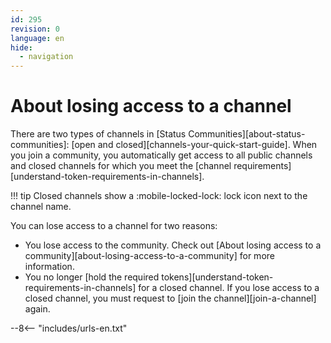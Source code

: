 ```yaml
---
id: 295
revision: 0
language: en
hide:
  - navigation
---
```


# About losing access to a channel

There are two types of channels in [Status Communities][about-status-communities]: [open and closed][channels-your-quick-start-guide]. When you join a community, you automatically get access to all public channels and closed channels for which you meet the [channel requirements][understand-token-requirements-in-channels].

!!! tip
    Closed channels show a :mobile-locked-lock: lock icon next to the channel name.

You can lose access to a channel for two reasons:

- You lose access to the community. Check out [About losing access to a community][about-losing-access-to-a-community] for more information.
- You no longer [hold the required tokens][understand-token-requirements-in-channels] for a closed channel. If you lose access to a closed channel, you must request to [join the channel][join-a-channel] again.

--8<-- "includes/urls-en.txt"
